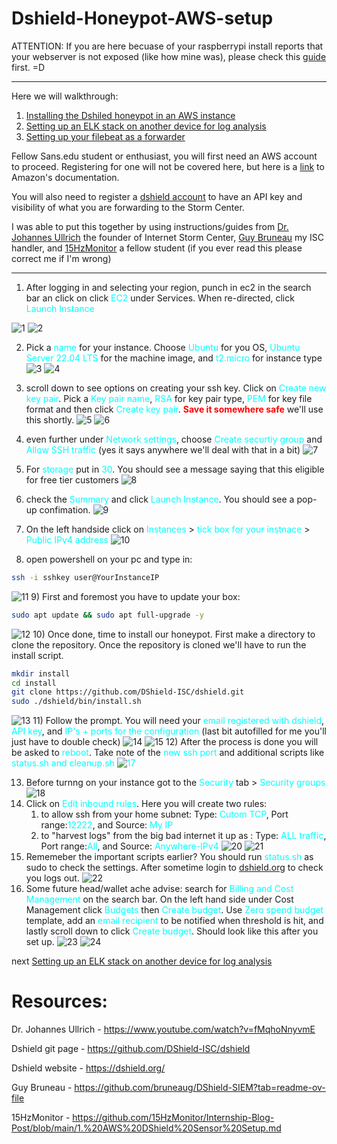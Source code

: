 # Dshield-Honeypot-AWS-setup
ATTENTION: If you are here becuase of your raspberrypi install reports that your webserver is not exposed (like how mine was), please check this [guide](https://github.com/DShield-ISC/dshield/blob/main/docs/dshield-architecture/Architecture.md) first. =D
****
Here we will walkthrough:
1) [Installing the Dshiled honeypot in an AWS instance]()
2) [Setting up an ELK stack on another device for log analysis]()
3) [Setting up your filebeat as a forwarder]()

Fellow Sans.edu student or enthusiast, you will first need an AWS account to proceed. Registering for one will not be covered here, but here is a [link](https://docs.aws.amazon.com/lex/latest/dg/gs-account.html) to Amazon's documentation.

You will also need to register a [dshield account](https://dshield.org/) to have an API key and visibility of what you are forwarding to the Storm Center.

I was able to put this together by using instructions/guides from [Dr. Johannes Ullrich](https://www.youtube.com/watch?v=fMqhoNnyvmE) the founder of Internet Storm Center, [Guy Bruneau](https://github.com/bruneaug/DShield-SIEM?tab=readme-ov-file) my ISC handler, and [15HzMonitor](https://github.com/15HzMonitor/Internship-Blog-Post/blob/main/1.%20AWS%20DShield%20Sensor%20Setup.md) a fellow student (if you ever read this please correct me if I'm wrong)

****
1) After logging in and selecting your region, punch in ec2 in the search bar an click on click <span style="color:cyan;">EC2</span> under Services. When re-directed, click <span style="color:cyan;">Launch Instance</span>

![1](screenshots/1.png)
![2](screenshots/2.png)

2) Pick a <span style="color:cyan;">name</span> for your instance. Choose <span style="color:cyan;">Ubuntu</span> for you OS, <span style="color:cyan;">Ubuntu Server 22.04 LTS</span> for the machine image, and <span style="color:cyan;">t2.micro</span> for instance type
![3](screenshots/3.png)
![4](screenshots/4.png)
3) scroll down to see options on creating your ssh key. Click on <span style="color:cyan;"> Create new key pair</span>. Pick a <span style="color:cyan;">Key pair name</span>, <span style="color:cyan;">RSA</span> for key pair type, <span style="color:cyan;">PEM</span> for key file format and then click <span style="color:cyan;">Create key pair</span>. <span style="color:red;">__Save it somewhere safe__</span> we'll use this shortly.
![5](screenshots/5.png)
![6](screenshots/6.png)
4) even further under <span style="color:cyan;">Network settings</span>, choose <span style="color:cyan;">Create securtiy group</span> and <span style="color:cyan;">Allow SSH traffic</span> (yes it says anywhere we'll deal with that in a bit)
![7](screenshots/7.png)
5) For <span style="color:cyan;">storage </span> put in <span style="color:cyan;">30</span>. You should see a message saying that this eligible for free tier customers
![8](screenshots/8.png)
6) check the <span style="color:cyan;">Summary</span> and click <span style="color:cyan;">Launch Instance</span>. You should see a pop-up confimation.
![9](screenshots/9.png)
7) On the left handside click on <span style="color:cyan;">Instances</span> > <span style="color:cyan;">tick box for your instnace</span> >
 <span style="color:cyan;">Public IPv4 address</span>
![10](screenshots/10.png)

8) open powershell on your pc and type in: 

```bash
ssh -i sshkey user@YourInstanceIP
```
![11](screenshots/11.png)
9) First and foremost you have to update your box:
```bash
sudo apt update && sudo apt full-upgrade -y
```
![12](screenshots/12.png)
10) Once done, time to install our honeypot. First make a directory to clone the repository. Once the repository is cloned we'll have to run the install script.
```bash
mkdir install
cd install
git clone https://github.com/DShield-ISC/dshield.git
sudo ./dshield/bin/install.sh
```
![13](screenshots/13.png)
11) Follow the prompt. You will need your <span style="color:cyan;">email registered with dshield</span>,  <span style="color:cyan;">API key</span>, and <span style="color:cyan;">IP's + ports for the configuration</span> (last bit autofilled for me you'll just have to double check)
![14](screenshots/14.png)
![15](screenshots/15.png)
12) After the process is done you will be asked to <span style="color:cyan;">reboot</span>. Take note of the <span style="color:cyan;">new ssh port</span> and additional scripts like <span style="color:cyan;">status.sh and cleanup.sh <span>
![17](screenshots/17.png)


13) Before turnng on your instance got to the <span style="color:cyan;">Security</span> tab > <span style="color:cyan;">Security groups </span>
![18](screenshots/18.png)
14) Click on <span style="color:cyan;">Edit inbound rules</span>. Here you will create two rules: 
    1) to allow ssh from your home subnet: Type:<span style="color:cyan;"> Cutom TCP</span>, Port range:<span style="color:cyan;">12222</span>, and Source:<span style="color:cyan;"> My IP</span>
    2)  to "harvest logs" from the big bad internet it up as : Type:<span style="color:cyan;"> ALL traffic</span>, Port range:<span style="color:cyan;">All</span>, and Source:<span style="color:cyan;"> Anywhere-IPv4</span>
![20](screenshots/20.png)
![21](screenshots/21.png)
15) Rememeber the important scripts earlier? You should run <span style="color:cyan;"> status.sh</span> as sudo to check the settings. After sometime login to [dshield.org](https://dshield.org/) to check you logs out.
![22](screenshots/22.png)
16) Some future head/wallet ache advise: search for <span style="color:cyan;">Billing and Cost Management</span> on the search bar. On the left hand side  under Cost Management click <span style="color:cyan;">Budgets</span> then <span style="color:cyan;">Create budget</span>. Use <span style="color:cyan;">Zero spend budget</span> template, add an <span style="color:cyan;">email recipient</span> to be notified when threshold is hit, and lastly scroll down to click <span style="color:cyan;">Create budget</span>. Should look like this after you set up. 
![23](screenshots/23.png)
![24](screenshots/24.png)




next [Setting up an ELK stack on another device for log analysis]()
# Resources:

Dr. Johannes Ullrich - https://www.youtube.com/watch?v=fMqhoNnyvmE

Dshield git page - https://github.com/DShield-ISC/dshield

Dshield website - https://dshield.org/

Guy Bruneau - https://github.com/bruneaug/DShield-SIEM?tab=readme-ov-file 

15HzMonitor - https://github.com/15HzMonitor/Internship-Blog-Post/blob/main/1.%20AWS%20DShield%20Sensor%20Setup.md

